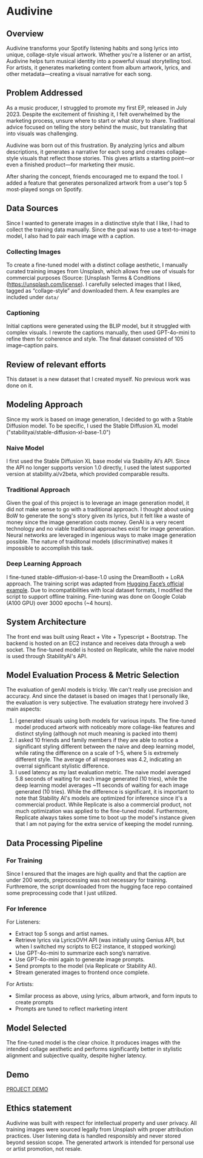 # Audivine

## Overview
Audivine transforms your Spotify listening habits and song lyrics into unique, collage-style visual artwork. Whether you're a listener or an artist, Audivine helps turn musical identity into a powerful visual storytelling tool. For artists, it generates marketing content from album artwork, lyrics, and other metadata—creating a visual narrative for each song.

## Problem Addressed
As a music producer, I struggled to promote my first EP, released in July 2023. Despite the excitement of finishing it, I felt overwhelmed by the marketing process, unsure where to start or what story to share. Traditional advice focused on telling the story behind the music, but translating that into visuals was challenging.

Audivine was born out of this frustration. By analyzing lyrics and album descriptions, it generates a narrative for each song and creates collage-style visuals that reflect those stories. This gives artists a starting point—or even a finished product—for marketing their music.

After sharing the concept, friends encouraged me to expand the tool. I added a feature that generates personalized artwork from a user's top 5 most-played songs on Spotify.

## Data Sources 
Since I wanted to generate images in a distinctive style that I like, I had to collect the training data manually. Since the goal was to use a text-to-image model, I also had to pair each image with a caption. 

### Collecting Images 
To create a fine-tuned model with a distinct collage aesthetic, I manually curated training images from Unsplash, which allows free use of visuals for commercial purposes (Source: [Unsplash Terms & Conditions (<https://unsplash.com/license>). I carefully selected images that I liked, tagged as “collage-style” and downloaded them. A few examples are included under `data/`

### Captioning 
Initial captions were generated using the BLIP model, but it struggled with complex visuals. I rewrote the captions manually, then used GPT-4o-mini to refine them for coherence and style. The final dataset consisted of 105 image–caption pairs.

## Review of relevant efforts
This dataset is a new dataset that I created myself. No previous work was done on it.

## Modeling Approach 
Since my work is based on image generation, I decided to go with a Stable Diffusion model. To be specific, I used the Stable Diffusion XL model ("stabilityai/stable-diffusion-xl-base-1.0")

### Naive Model 
I first used the Stable Diffusion XL base model via Stability AI’s API. Since the API no longer supports version 1.0 directly, I used the latest supported version at stability.ai/v2beta, which provided comparable results.

### Traditional Approach
Given the goal of this project is to leverage an image generation model, it did not make sense to go with a traditional approach. I thought about using BoW to generate the song's story given its lyrics, but it felt like a waste of money since the image generation costs money. GenAI is a very recent technology and no viable traditional approaches exist for image generation. Neural networks are leveraged in ingenious ways to make image generation possible. The nature of traiditonal models (discriminative) makes it impossible to accomplish this task. 

### Deep Learning Approach 
I fine-tuned stable-diffusion-xl-base-1.0 using the DreamBooth + LoRA approach. The training script was adapted from [Hugging Face’s official example](<https://raw.githubusercontent.com/huggingface/diffusers/main/examples/dreambooth/train_dreambooth_lora_sdxl.py>). Due to incompatibilities with local dataset formats, I modified the script to support offline training. Fine-tuning was done on Google Colab (A100 GPU) over 3000 epochs (~4 hours).

## System Architecture 
The front end was built using React + Vite + Typescript + Bootstrap. The backend is hosted on an EC2 instance and receives data through a web socket. The fine-tuned model is hosted on Replicate, while the naive model is used through StabilityAI's API. 

## Model Evaluation Process & Metric Selection 
The evaluation of genAI models is tricky. We can't really use precision and accuracy. And since the dataset is based on images that I personally like, the evaluation is very subjective. The evaluation strategy here involved 3 main aspects:
1) I generated visuals using both models for various inputs. The fine-tuned model produced artwork with noticeably more collage-like features and distinct styling (although not much meaning is packed into them)
2) I asked 10 friends and family members if they are able to notice a significant styling different between the naive and deep learning model, while rating the difference on a scale of 1-5, where 5 is extremely different style. The average of all responses was 4.2, indicating an overral significant stylistic difference.
3) I used latency as my last evaluation metric. The naive model averaged 5.8 seconds of waiting for each image generated (10 tries), while the deep learning model averages ~11 seconds of waiting for each image generated (10 tries). While the difference is significant, it is important to note that Stability AI's models are optimized for inference since it's a commercial product. While Replicate is also a commercial product, not much optimization was applied to the fine-tuned model. Furthermore, Replicate always takes some time to boot up the model's instance given that I am not paying for the extra service of keeping the model running.

## Data Processing Pipeline 

### For Training
Since I ensured that the images are high quality and that the caption are under 200 words, preprocessing was not necessary for training. Furthremore, the script downloaded from the hugging face repo contained some preprocessing code that I just utilized.

### For Inference 
For Listeners:
- Extract top 5 songs and artist names.
- Retrieve lyrics via LyricsOVH API (was initially using Genius API, but when I switched my scripts to EC2 instance, it stopped working)
- Use GPT-4o-mini to summarize each song’s narrative.
- Use GPT-4o-mini again to generate image prompts.
- Send prompts to the model (via Replicate or Stability AI).
- Stream generated images to frontend once complete.

For Artists:
- Similar process as above, using lyrics, album artwork, and form inputs to create prompts
- Prompts are tuned to reflect marketing intent

## Model Selected 
The fine-tuned model is the clear choice. It produces images with the intended collage aesthetic and performs significantly better in stylistic alignment and subjective quality, despite higher latency.

## Demo 
[PROJECT DEMO](<>)

## Ethics statement
Audivine was built with respect for intellectual property and user privacy. All training images were sourced legally from Unsplash with proper attribution practices. User listening data is handled responsibly and never stored beyond session scope. The generated artwork is intended for personal use or artist promotion, not resale.

